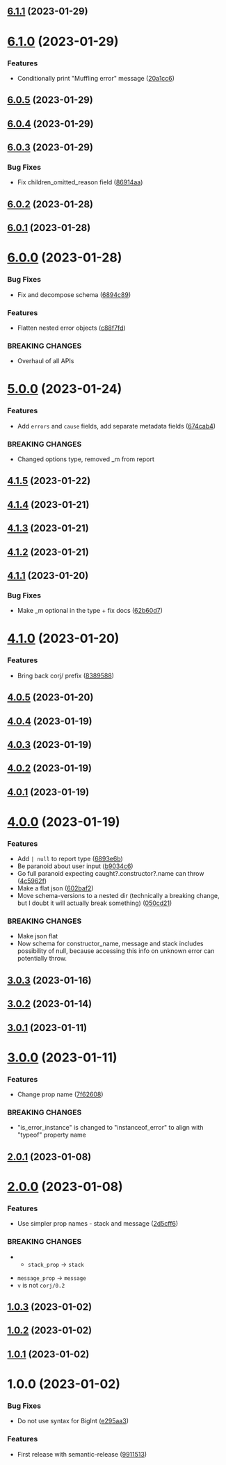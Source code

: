 ## [6.1.1](https://github.com/dany-fedorov/caught-object-report-json/compare/v6.1.0...v6.1.1) (2023-01-29)

# [6.1.0](https://github.com/dany-fedorov/caught-object-report-json/compare/v6.0.5...v6.1.0) (2023-01-29)


### Features

* Conditionally print "Muffling error" message ([20a1cc6](https://github.com/dany-fedorov/caught-object-report-json/commit/20a1cc68ef283a73c355c54c13d96acd609528d7))

## [6.0.5](https://github.com/dany-fedorov/caught-object-report-json/compare/v6.0.4...v6.0.5) (2023-01-29)

## [6.0.4](https://github.com/dany-fedorov/caught-object-report-json/compare/v6.0.3...v6.0.4) (2023-01-29)

## [6.0.3](https://github.com/dany-fedorov/caught-object-report-json/compare/v6.0.2...v6.0.3) (2023-01-29)


### Bug Fixes

* Fix children_omitted_reason field ([86914aa](https://github.com/dany-fedorov/caught-object-report-json/commit/86914aa2e16c33cc411af2bd3c8a2d98d7c404de))

## [6.0.2](https://github.com/dany-fedorov/caught-object-report-json/compare/v6.0.1...v6.0.2) (2023-01-28)

## [6.0.1](https://github.com/dany-fedorov/caught-object-report-json/compare/v6.0.0...v6.0.1) (2023-01-28)

# [6.0.0](https://github.com/dany-fedorov/caught-object-report-json/compare/v5.0.0...v6.0.0) (2023-01-28)


### Bug Fixes

* Fix and decompose schema ([6894c89](https://github.com/dany-fedorov/caught-object-report-json/commit/6894c89aca560d8fb3aff29bcaa826325db3b9a8))


### Features

* Flatten nested error objects ([c88f7fd](https://github.com/dany-fedorov/caught-object-report-json/commit/c88f7fd4814bc01ab6cbf24a126a692cc92882fb))


### BREAKING CHANGES

* Overhaul of all APIs

# [5.0.0](https://github.com/dany-fedorov/caught-object-report-json/compare/v4.1.5...v5.0.0) (2023-01-24)


### Features

* Add `errors` and `cause` fields, add separate metadata fields ([674cab4](https://github.com/dany-fedorov/caught-object-report-json/commit/674cab4662eae02de3ac7c258ae0333487dedf39))


### BREAKING CHANGES

* Changed options type, removed _m from report

## [4.1.5](https://github.com/dany-fedorov/caught-object-report-json/compare/v4.1.4...v4.1.5) (2023-01-22)

## [4.1.4](https://github.com/dany-fedorov/caught-object-report-json/compare/v4.1.3...v4.1.4) (2023-01-21)

## [4.1.3](https://github.com/dany-fedorov/caught-object-report-json/compare/v4.1.2...v4.1.3) (2023-01-21)

## [4.1.2](https://github.com/dany-fedorov/caught-object-report-json/compare/v4.1.1...v4.1.2) (2023-01-21)

## [4.1.1](https://github.com/dany-fedorov/caught-object-report-json/compare/v4.1.0...v4.1.1) (2023-01-20)


### Bug Fixes

* Make _m optional in the type + fix docs ([62b60d7](https://github.com/dany-fedorov/caught-object-report-json/commit/62b60d7c1bee97d49dff94f0074a6dde5d419422))

# [4.1.0](https://github.com/dany-fedorov/caught-object-report-json/compare/v4.0.5...v4.1.0) (2023-01-20)


### Features

* Bring back corj/ prefix ([8389588](https://github.com/dany-fedorov/caught-object-report-json/commit/8389588b02b99fd08a9e1087f3bd532d5c9f7ee8))

## [4.0.5](https://github.com/dany-fedorov/caught-object-report-json/compare/v4.0.4...v4.0.5) (2023-01-20)

## [4.0.4](https://github.com/dany-fedorov/caught-object-report-json/compare/v4.0.3...v4.0.4) (2023-01-19)

## [4.0.3](https://github.com/dany-fedorov/caught-object-report-json/compare/v4.0.2...v4.0.3) (2023-01-19)

## [4.0.2](https://github.com/dany-fedorov/caught-object-report-json/compare/v4.0.1...v4.0.2) (2023-01-19)

## [4.0.1](https://github.com/dany-fedorov/caught-object-report-json/compare/v4.0.0...v4.0.1) (2023-01-19)

# [4.0.0](https://github.com/dany-fedorov/caught-object-report-json/compare/v3.0.3...v4.0.0) (2023-01-19)


### Features

* Add `| null` to report type ([6893e6b](https://github.com/dany-fedorov/caught-object-report-json/commit/6893e6b8fa9c1154396b666d99b5b90b9730f891))
* Be paranoid about user input ([b9034c6](https://github.com/dany-fedorov/caught-object-report-json/commit/b9034c67a3e55242bb5baf0e22cbb243945b1936))
* Go full paranoid expecting caught?.constructor?.name can throw ([4c5962f](https://github.com/dany-fedorov/caught-object-report-json/commit/4c5962fbb3cf16ef6b814530fbb3a0d7aa297765))
* Make a flat json ([602baf2](https://github.com/dany-fedorov/caught-object-report-json/commit/602baf209b2a1cbafe0ca9081613d11b7b1ebeb0))
* Move schema-versions to a nested dir (technically a breaking change, but I doubt it will actually break something) ([050cd21](https://github.com/dany-fedorov/caught-object-report-json/commit/050cd2105d41233a3d1ddfe840e6b40defaf5150))


### BREAKING CHANGES

* Make json flat
* Now schema for constructor_name, message and stack
includes possibility of null, because accessing this info on unknown
error can potentially throw.

## [3.0.3](https://github.com/dany-fedorov/caught-object-report-json/compare/v3.0.2...v3.0.3) (2023-01-16)

## [3.0.2](https://github.com/dany-fedorov/caught-object-report-json/compare/v3.0.1...v3.0.2) (2023-01-14)

## [3.0.1](https://github.com/dany-fedorov/caught-object-report-json/compare/v3.0.0...v3.0.1) (2023-01-11)

# [3.0.0](https://github.com/dany-fedorov/caught-object-report-json/compare/v2.0.1...v3.0.0) (2023-01-11)


### Features

* Change prop name ([7f62608](https://github.com/dany-fedorov/caught-object-report-json/commit/7f626084249b6980412be93df75cd6a7499b9a10))


### BREAKING CHANGES

* "is_error_instance" is changed to "instanceof_error" to align with
"typeof" property name

## [2.0.1](https://github.com/dany-fedorov/caught-object-report-json/compare/v2.0.0...v2.0.1) (2023-01-08)

# [2.0.0](https://github.com/dany-fedorov/caught-object-report-json/compare/v1.0.3...v2.0.0) (2023-01-08)


### Features

* Use simpler prop names - stack and message ([2d5cff6](https://github.com/dany-fedorov/caught-object-report-json/commit/2d5cff60d79ce5bf05038b03c5c36ee54c27e9d6))


### BREAKING CHANGES

* - `stack_prop` -> `stack`
- `message_prop` -> `message`
- `v` is not `corj/0.2`

## [1.0.3](https://github.com/dany-fedorov/caught-object-report-json/compare/v1.0.2...v1.0.3) (2023-01-02)

## [1.0.2](https://github.com/dany-fedorov/caught-object-report-json/compare/v1.0.1...v1.0.2) (2023-01-02)

## [1.0.1](https://github.com/dany-fedorov/caught-object-report-json/compare/v1.0.0...v1.0.1) (2023-01-02)

# 1.0.0 (2023-01-02)


### Bug Fixes

* Do not use syntax for BigInt ([e295aa3](https://github.com/dany-fedorov/caught-object-report-json/commit/e295aa3c6a89fb00db2dd69e31ee13192fea2f79))


### Features

* First release with semantic-release ([9911513](https://github.com/dany-fedorov/caught-object-report-json/commit/991151325e4ca5e7f46ae15238d5652b74f15965))
